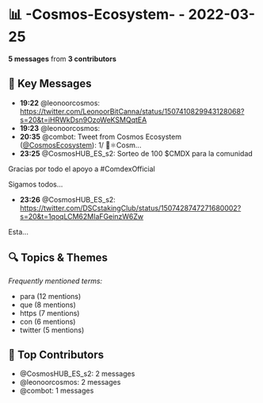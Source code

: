 # 📊 -Cosmos-Ecosystem- - 2022-03-25
**5 messages** from **3 contributors**

## 💬 Key Messages
- **19:22** @leonoorcosmos: https://twitter.com/LeonoorBitCanna/status/1507410829943128068?s=20&t=iHRWkDsn9OzoWeKSMQqtEA
- **19:23** @leonoorcosmos: 
- **20:35** @combot: Tweet from Cosmos Ecosystem ([@CosmosEcosystem](https://twitter.com/CosmosEcosystem)):
1/ 📰⚛️Cosm...
- **23:25** @CosmosHUB_ES_s2: Sorteo de 100 $CMDX para la comunidad

Gracias por todo el apoyo a #ComdexOfficial

Sigamos todos...
- **23:26** @CosmosHUB_ES_s2: https://twitter.com/DSCstakingClub/status/1507428747271680002?s=20&t=1qoqLCM62MIaFGeinzW6Zw

Esta...

## 🔍 Topics & Themes
*Frequently mentioned terms:*
- para (12 mentions)
- que (8 mentions)
- https (7 mentions)
- con (6 mentions)
- twitter (5 mentions)

## 👥 Top Contributors
- @CosmosHUB_ES_s2: 2 messages
- @leonoorcosmos: 2 messages
- @combot: 1 messages